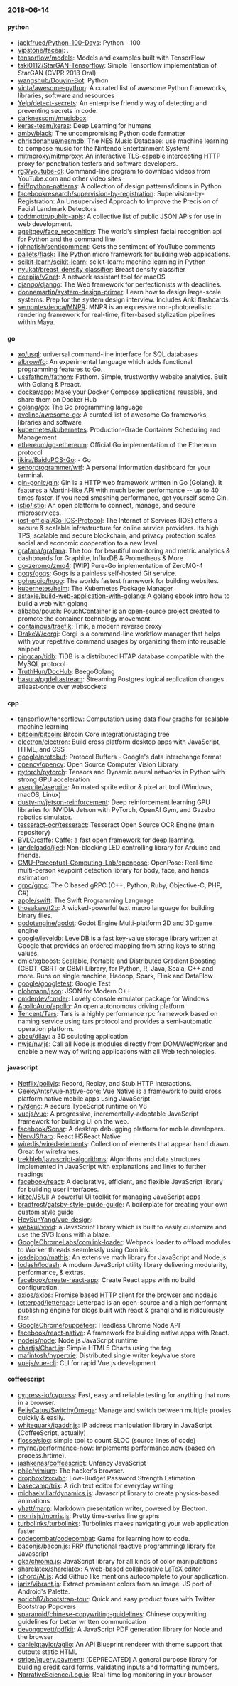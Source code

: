 ### 2018-06-14

#### python
* [jackfrued/Python-100-Days](https://github.com/jackfrued/Python-100-Days): Python - 100
* [vipstone/faceai](https://github.com/vipstone/faceai): .
* [tensorflow/models](https://github.com/tensorflow/models): Models and examples built with TensorFlow
* [taki0112/StarGAN-Tensorflow](https://github.com/taki0112/StarGAN-Tensorflow): Simple Tensorflow implementation of StarGAN (CVPR 2018 Oral)
* [wangshub/Douyin-Bot](https://github.com/wangshub/Douyin-Bot): Python 
* [vinta/awesome-python](https://github.com/vinta/awesome-python): A curated list of awesome Python frameworks, libraries, software and resources
* [Yelp/detect-secrets](https://github.com/Yelp/detect-secrets): An enterprise friendly way of detecting and preventing secrets in code.
* [darknessomi/musicbox](https://github.com/darknessomi/musicbox): 
* [keras-team/keras](https://github.com/keras-team/keras): Deep Learning for humans
* [ambv/black](https://github.com/ambv/black): The uncompromising Python code formatter
* [chrisdonahue/nesmdb](https://github.com/chrisdonahue/nesmdb): The NES Music Database: use machine learning to compose music for the Nintendo Entertainment System!
* [mitmproxy/mitmproxy](https://github.com/mitmproxy/mitmproxy): An interactive TLS-capable intercepting HTTP proxy for penetration testers and software developers.
* [rg3/youtube-dl](https://github.com/rg3/youtube-dl): Command-line program to download videos from YouTube.com and other video sites
* [faif/python-patterns](https://github.com/faif/python-patterns): A collection of design patterns/idioms in Python
* [facebookresearch/supervision-by-registration](https://github.com/facebookresearch/supervision-by-registration): Supervision-by-Registration: An Unsupervised Approach to Improve the Precision of Facial Landmark Detectors
* [toddmotto/public-apis](https://github.com/toddmotto/public-apis): A collective list of public JSON APIs for use in web development.
* [ageitgey/face_recognition](https://github.com/ageitgey/face_recognition): The world's simplest facial recognition api for Python and the command line
* [johnafish/senticomment](https://github.com/johnafish/senticomment): Gets the sentiment of YouTube comments
* [pallets/flask](https://github.com/pallets/flask): The Python micro framework for building web applications.
* [scikit-learn/scikit-learn](https://github.com/scikit-learn/scikit-learn): scikit-learn: machine learning in Python
* [nyukat/breast_density_classifier](https://github.com/nyukat/breast_density_classifier): Breast density classifier
* [deepjia/v2net](https://github.com/deepjia/v2net): A network assistant tool for macOS
* [django/django](https://github.com/django/django): The Web framework for perfectionists with deadlines.
* [donnemartin/system-design-primer](https://github.com/donnemartin/system-design-primer): Learn how to design large-scale systems. Prep for the system design interview. Includes Anki flashcards.
* [semontesdeoca/MNPR](https://github.com/semontesdeoca/MNPR): MNPR is an expressive non-photorealistic rendering framework for real-time, filter-based stylization pipelines within Maya.

#### go
* [xo/usql](https://github.com/xo/usql): universal command-line interface for SQL databases
* [albrow/fo](https://github.com/albrow/fo): An experimental language which adds functional programming features to Go.
* [usefathom/fathom](https://github.com/usefathom/fathom): Fathom. Simple, trustworthy website analytics. Built with Golang & Preact.
* [docker/app](https://github.com/docker/app): Make your Docker Compose applications reusable, and share them on Docker Hub
* [golang/go](https://github.com/golang/go): The Go programming language
* [avelino/awesome-go](https://github.com/avelino/awesome-go): A curated list of awesome Go frameworks, libraries and software
* [kubernetes/kubernetes](https://github.com/kubernetes/kubernetes): Production-Grade Container Scheduling and Management
* [ethereum/go-ethereum](https://github.com/ethereum/go-ethereum): Official Go implementation of the Ethereum protocol
* [iikira/BaiduPCS-Go](https://github.com/iikira/BaiduPCS-Go):  - Go
* [senorprogrammer/wtf](https://github.com/senorprogrammer/wtf): A personal information dashboard for your terminal.
* [gin-gonic/gin](https://github.com/gin-gonic/gin): Gin is a HTTP web framework written in Go (Golang). It features a Martini-like API with much better performance -- up to 40 times faster. If you need smashing performance, get yourself some Gin.
* [istio/istio](https://github.com/istio/istio): An open platform to connect, manage, and secure microservices.
* [iost-official/Go-IOS-Protocol](https://github.com/iost-official/Go-IOS-Protocol): The Internet of Services (IOS) offers a secure & scalable infrastructure for online service providers. Its high TPS, scalable and secure blockchain, and privacy protection scales social and economic cooperation to a new level.
* [grafana/grafana](https://github.com/grafana/grafana): The tool for beautiful monitoring and metric analytics & dashboards for Graphite, InfluxDB & Prometheus & More
* [go-zeromq/zmq4](https://github.com/go-zeromq/zmq4): [WIP] Pure-Go implementation of ZeroMQ-4
* [gogs/gogs](https://github.com/gogs/gogs): Gogs is a painless self-hosted Git service.
* [gohugoio/hugo](https://github.com/gohugoio/hugo): The worlds fastest framework for building websites.
* [kubernetes/helm](https://github.com/kubernetes/helm): The Kubernetes Package Manager
* [astaxie/build-web-application-with-golang](https://github.com/astaxie/build-web-application-with-golang): A golang ebook intro how to build a web with golang
* [alibaba/pouch](https://github.com/alibaba/pouch): PouchContainer is an open-source project created to promote the container technology movement.
* [containous/traefik](https://github.com/containous/traefik): Trfik, a modern reverse proxy
* [DrakeW/corgi](https://github.com/DrakeW/corgi): Corgi is a command-line workflow manager that helps with your repetitive command usages by organizing them into reusable snippet
* [pingcap/tidb](https://github.com/pingcap/tidb): TiDB is a distributed HTAP database compatible with the MySQL protocol
* [TruthHun/DocHub](https://github.com/TruthHun/DocHub): BeegoGolang
* [hasura/pgdeltastream](https://github.com/hasura/pgdeltastream): Streaming Postgres logical replication changes atleast-once over websockets

#### cpp
* [tensorflow/tensorflow](https://github.com/tensorflow/tensorflow): Computation using data flow graphs for scalable machine learning
* [bitcoin/bitcoin](https://github.com/bitcoin/bitcoin): Bitcoin Core integration/staging tree
* [electron/electron](https://github.com/electron/electron): Build cross platform desktop apps with JavaScript, HTML, and CSS
* [google/protobuf](https://github.com/google/protobuf): Protocol Buffers - Google's data interchange format
* [opencv/opencv](https://github.com/opencv/opencv): Open Source Computer Vision Library
* [pytorch/pytorch](https://github.com/pytorch/pytorch): Tensors and Dynamic neural networks in Python with strong GPU acceleration
* [aseprite/aseprite](https://github.com/aseprite/aseprite): Animated sprite editor & pixel art tool (Windows, macOS, Linux)
* [dusty-nv/jetson-reinforcement](https://github.com/dusty-nv/jetson-reinforcement): Deep reinforcement learning GPU libraries for NVIDIA Jetson with PyTorch, OpenAI Gym, and Gazebo robotics simulator.
* [tesseract-ocr/tesseract](https://github.com/tesseract-ocr/tesseract): Tesseract Open Source OCR Engine (main repository)
* [BVLC/caffe](https://github.com/BVLC/caffe): Caffe: a fast open framework for deep learning.
* [jandelgado/jled](https://github.com/jandelgado/jled): Non-blocking LED controlling library for Arduino and friends.
* [CMU-Perceptual-Computing-Lab/openpose](https://github.com/CMU-Perceptual-Computing-Lab/openpose): OpenPose: Real-time multi-person keypoint detection library for body, face, and hands estimation
* [grpc/grpc](https://github.com/grpc/grpc): The C based gRPC (C++, Python, Ruby, Objective-C, PHP, C#)
* [apple/swift](https://github.com/apple/swift): The Swift Programming Language
* [thosakwe/t2b](https://github.com/thosakwe/t2b): A wicked-powerful text macro language for building binary files.
* [godotengine/godot](https://github.com/godotengine/godot): Godot Engine  Multi-platform 2D and 3D game engine
* [google/leveldb](https://github.com/google/leveldb): LevelDB is a fast key-value storage library written at Google that provides an ordered mapping from string keys to string values.
* [dmlc/xgboost](https://github.com/dmlc/xgboost): Scalable, Portable and Distributed Gradient Boosting (GBDT, GBRT or GBM) Library, for Python, R, Java, Scala, C++ and more. Runs on single machine, Hadoop, Spark, Flink and DataFlow
* [google/googletest](https://github.com/google/googletest): Google Test
* [nlohmann/json](https://github.com/nlohmann/json): JSON for Modern C++
* [cmderdev/cmder](https://github.com/cmderdev/cmder): Lovely console emulator package for Windows
* [ApolloAuto/apollo](https://github.com/ApolloAuto/apollo): An open autonomous driving platform
* [Tencent/Tars](https://github.com/Tencent/Tars): Tars is a highly performance rpc framework based on naming service using tars protocol and provides a semi-automatic operation platform.
* [abau/dilay](https://github.com/abau/dilay): a 3D sculpting application
* [nwjs/nw.js](https://github.com/nwjs/nw.js): Call all Node.js modules directly from DOM/WebWorker and enable a new way of writing applications with all Web technologies.

#### javascript
* [Netflix/pollyjs](https://github.com/Netflix/pollyjs): Record, Replay, and Stub HTTP Interactions.
* [GeekyAnts/vue-native-core](https://github.com/GeekyAnts/vue-native-core): Vue Native is a framework to build cross platform native mobile apps using JavaScript
* [ry/deno](https://github.com/ry/deno): A secure TypeScript runtime on V8
* [vuejs/vue](https://github.com/vuejs/vue):  A progressive, incrementally-adoptable JavaScript framework for building UI on the web.
* [facebook/Sonar](https://github.com/facebook/Sonar): A desktop debugging platform for mobile developers.
* [NervJS/taro](https://github.com/NervJS/taro):  React H5React Native 
* [wiredjs/wired-elements](https://github.com/wiredjs/wired-elements): Collection of elements that appear hand drawn. Great for wireframes.
* [trekhleb/javascript-algorithms](https://github.com/trekhleb/javascript-algorithms): Algorithms and data structures implemented in JavaScript with explanations and links to further readings
* [facebook/react](https://github.com/facebook/react): A declarative, efficient, and flexible JavaScript library for building user interfaces.
* [kitze/JSUI](https://github.com/kitze/JSUI): A powerful UI toolkit for managing JavaScript apps
* [bradfrost/gatsby-style-guide-guide](https://github.com/bradfrost/gatsby-style-guide-guide): A boilerplate for creating your own custom style guide
* [HcySunYang/vue-design](https://github.com/HcySunYang/vue-design): 
* [webkul/vivid](https://github.com/webkul/vivid): a JavaScript library which is built to easily customize and use the SVG Icons with a blaze.
* [GoogleChromeLabs/comlink-loader](https://github.com/GoogleChromeLabs/comlink-loader): Webpack loader to offload modules to Worker threads seamlessly using Comlink.
* [josdejong/mathjs](https://github.com/josdejong/mathjs): An extensive math library for JavaScript and Node.js
* [lodash/lodash](https://github.com/lodash/lodash): A modern JavaScript utility library delivering modularity, performance, & extras.
* [facebook/create-react-app](https://github.com/facebook/create-react-app): Create React apps with no build configuration.
* [axios/axios](https://github.com/axios/axios): Promise based HTTP client for the browser and node.js
* [letterpad/letterpad](https://github.com/letterpad/letterpad): Letterpad is an open-source and a high performant publishing engine for blogs built with react & grahql and is ridiculously fast 
* [GoogleChrome/puppeteer](https://github.com/GoogleChrome/puppeteer): Headless Chrome Node API
* [facebook/react-native](https://github.com/facebook/react-native): A framework for building native apps with React.
* [nodejs/node](https://github.com/nodejs/node): Node.js JavaScript runtime 
* [chartjs/Chart.js](https://github.com/chartjs/Chart.js): Simple HTML5 Charts using the <canvas> tag
* [mafintosh/hypertrie](https://github.com/mafintosh/hypertrie): Distributed single writer key/value store
* [vuejs/vue-cli](https://github.com/vuejs/vue-cli):  CLI for rapid Vue.js development

#### coffeescript
* [cypress-io/cypress](https://github.com/cypress-io/cypress): Fast, easy and reliable testing for anything that runs in a browser.
* [FelisCatus/SwitchyOmega](https://github.com/FelisCatus/SwitchyOmega): Manage and switch between multiple proxies quickly & easily.
* [whitequark/ipaddr.js](https://github.com/whitequark/ipaddr.js): IP address manipulation library in JavaScript (CoffeeScript, actually)
* [flosse/sloc](https://github.com/flosse/sloc): simple tool to count SLOC (source lines of code)
* [myrne/performance-now](https://github.com/myrne/performance-now): Implements performance.now (based on process.hrtime).
* [jashkenas/coffeescript](https://github.com/jashkenas/coffeescript): Unfancy JavaScript
* [philc/vimium](https://github.com/philc/vimium): The hacker's browser.
* [dropbox/zxcvbn](https://github.com/dropbox/zxcvbn): Low-Budget Password Strength Estimation
* [basecamp/trix](https://github.com/basecamp/trix): A rich text editor for everyday writing
* [michaelvillar/dynamics.js](https://github.com/michaelvillar/dynamics.js): Javascript library to create physics-based animations
* [yhatt/marp](https://github.com/yhatt/marp): Markdown presentation writer, powered by Electron.
* [morrisjs/morris.js](https://github.com/morrisjs/morris.js): Pretty time-series line graphs
* [turbolinks/turbolinks](https://github.com/turbolinks/turbolinks): Turbolinks makes navigating your web application faster
* [codecombat/codecombat](https://github.com/codecombat/codecombat): Game for learning how to code.
* [baconjs/bacon.js](https://github.com/baconjs/bacon.js): FRP (functional reactive programming) library for Javascript
* [gka/chroma.js](https://github.com/gka/chroma.js): JavaScript library for all kinds of color manipulations
* [sharelatex/sharelatex](https://github.com/sharelatex/sharelatex): A web-based collaborative LaTeX editor
* [ichord/At.js](https://github.com/ichord/At.js): Add Github like mentions autocomplete to your application.
* [jariz/vibrant.js](https://github.com/jariz/vibrant.js): Extract prominent colors from an image. JS port of Android's Palette.
* [sorich87/bootstrap-tour](https://github.com/sorich87/bootstrap-tour): Quick and easy product tours with Twitter Bootstrap Popovers
* [sparanoid/chinese-copywriting-guidelines](https://github.com/sparanoid/chinese-copywriting-guidelines): Chinese copywriting guidelines for better written communication
* [devongovett/pdfkit](https://github.com/devongovett/pdfkit): A JavaScript PDF generation library for Node and the browser
* [danielgtaylor/aglio](https://github.com/danielgtaylor/aglio): An API Blueprint renderer with theme support that outputs static HTML
* [stripe/jquery.payment](https://github.com/stripe/jquery.payment): [DEPRECATED] A general purpose library for building credit card forms, validating inputs and formatting numbers.
* [NarrativeScience/Log.io](https://github.com/NarrativeScience/Log.io): Real-time log monitoring in your browser
